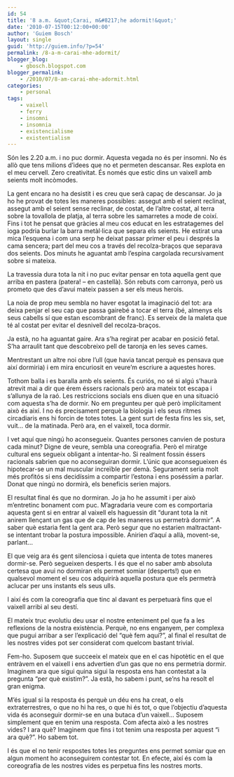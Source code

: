 ```yaml
---
id: 54
title: '8 a.m. &quot;Carai, m&#8217;he adormit!&quot;'
date: '2010-07-15T00:12:00+00:00'
author: 'Guiem Bosch'
layout: single
guid: 'http://guiem.info/?p=54'
permalink: /8-a-m-carai-mhe-adormit/
blogger_blog:
    - gbosch.blogspot.com
blogger_permalink:
    - /2010/07/8-am-carai-mhe-adormit.html
categories:
    - personal
tags:
    - vaixell
    - ferry
    - insomni
    - insomnia
    - existencialisme
    - existentialism
---
```


Són les 2.20 a.m. i no puc dormir. Aquesta vegada no és per insomni. No és allò que tens milions d’idees que no et permeten descansar. Res explota en el meu cervell. Zero creativitat. És només que estic dins un vaixell amb seients molt incòmodes.

 La gent encara no ha desistit i es creu que serà capaç de descansar. Jo ja ho he provat de totes les maneres possibles: assegut amb el seient reclinat, assegut amb el seient sense reclinar, de costat, de l’altre costat, al terra sobre la tovallola de platja, al terra sobre les samarretes a mode de coixí. Fins i tot he pensat que gràcies al meu cos educat en les estratagemes del ioga podria burlar la barra metàl·lica que separa els seients. He estirat una mica l’esquena i com una serp he deixat passar primer el peu i després la cama sencera; part del meu cos a través del recolza-braços que separava dos seients. Dos minuts he aguantat amb l’espina cargolada recursivament sobre si mateixa.

 La travessia dura tota la nit i no puc evitar pensar en tota aquella gent que arriba en pastera (patera! – en castellà). Són rebuts com carronya, però us prometo que des d’avui mateix passen a ser els meus herois.

 La noia de prop meu sembla no haver esgotat la imaginació del tot: ara deixa penjar el seu cap que passa gairebé a tocar el terra (bé, almenys els seus cabells sí que estan escombrant de franc). Es serveix de la maleta que té al costat per evitar el desnivell del recolza-braços.

 Ja està, no ha aguantat gaire. Ara s’ha regirat per acabar en posició fetal. S’ha arraulit tant que descobreixo pell de taronja en les seves cames.

 Mentrestant un altre noi obre l’ull (que havia tancat perquè es pensava que així dormiria) i em mira encuriosit en veure’m escriure a aquestes hores.

 Tothom balla i es baralla amb els seients. És curiós, no sé si algú s’haurà atrevit mai a dir que érem éssers racionals però ara mateix tot escapa i s’allunya de la raó. Les restriccions socials ens diuen que en una situació com aquesta s’ha de dormir. No em pregunteu per què però implícitament això és així. I no és precisament perquè la biologia i els seus ritmes circadiaris ens hi forcin de totes totes. La gent surt de festa fins les sis, set, vuit… de la matinada. Però ara, en el vaixell, toca dormir.

 I vet aquí que ningú ho aconsegueix. Quantes persones canvien de postura cada minut? Digne de veure, sembla una coreografia. Però el miratge cultural ens segueix obligant a intentar-ho. Si realment fossin éssers racionals sabrien que no aconseguiran dormir. L’únic que aconsegueixen és hipotecar-se un mal muscular increïble per demà. Segurament seria molt més profitós si ens decidíssim a compartir l’estona i ens poséssim a parlar. Donat que ningú no dormirà, els beneficis serien majors.

 El resultat final és que no dormiran. Jo ja ho he assumit i per això m’entretinc bonament com puc. M’agradaria veure com es comportaria aquesta gent si en entrar al vaixell els haguessin dit “durant tota la nit anirem llençant un gas que de cap de les maneres us permetrà dormir”. A saber què estaria fent la gent ara. Però segur que no estarien maltractant-se intentant trobar la postura impossible. Anirien d’aquí a allà, movent-se, parlant…

 El que veig ara és gent silenciosa i quieta que intenta de totes maneres dormir-se. Però segueixen desperts. I és que el no saber amb absoluta certesa que avui no dormiran els permet somiar (desperts!) que en qualsevol moment el seu cos adquirirà aquella postura que els permetrà aclucar per uns instants els seus ulls.

 I així és com la coreografia que tinc al davant es perpetuarà fins que el vaixell arribi al seu destí.

 El mateix truc evolutiu deu usar el nostre enteniment pel que fa a les reflexions de la nostra existència. Perquè, no ens enganyem, per complexa que pugui arribar a ser l’explicació del “què fem aquí?”, al final el resultat de les nostres vides pot ser considerat com quelcom bastant trivial.

 Fem-ho. Suposem que succeeix el mateix que en el cas hipotètic en el que entràvem en el vaixell i ens advertien d’un gas que no ens permetria dormir. Imaginem ara que sigui quina sigui la resposta ens han contestat a la pregunta “per què existim?”. Ja està, ho sabem i punt, se’ns ha resolt el gran enigma.

 M’és igual si la resposta és perquè un déu ens ha creat, o els extraterrestres, o que no hi ha res, o que hi és tot, o que l’objectiu d’aquesta vida és aconseguir dormir-se en una butaca d’un vaixell… Suposem simplement que en tenim una resposta. Com afecta això a les nostres vides? I ara què? Imaginem que fins i tot tenim una resposta per aquest “i ara què?”. Ho sabem tot.

 I és que el no tenir respostes totes les preguntes ens permet somiar que en algun moment ho aconseguirem contestar tot. En efecte, així és com la coreografia de les nostres vides es perpetua fins les nostres morts.
